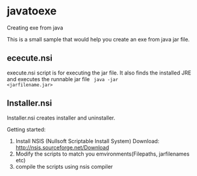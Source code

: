 # javatoexe
Creating exe from java

This is a small sample that would help you create an exe from java jar file.

ececute.nsi
-----------
execute.nsi script is for executing the jar file. 
It also finds the installed JRE and executes the runnable jar file
<code> java -jar <jarfilename.jar> </code>

Installer.nsi
--------------

Installer.nsi creates installer and uninstaller.


Getting started:

1. Install NSIS (Nullsoft Scriptable Install System) 
   Download: http://nsis.sourceforge.net/Download
2. Modify the scripts to match you emvironments(Filepaths, jarfilenames etc)
3. compile the scripts using nsis compiler
